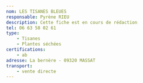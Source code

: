 ```yaml
---
nom: LES TISANES BLEUES
responsable: Pyrène RIEU
description: Cette fiche est en cours de rédaction
tel: 06 63 58 02 61
type:
    - Tisanes
    - Plantes séchées
certifications:
    - ab
adresse: La bernère - 09320 MASSAT
transport:
    - vente directe
---
```

